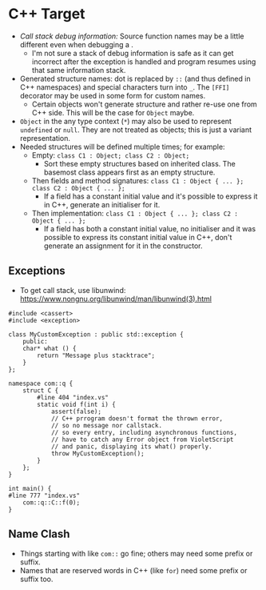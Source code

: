 # C++ Target

- _Call stack debug information:_ Source function names may be a little different even when debugging a .
  - I'm not sure a stack of debug information is safe as it can get incorrect after the exception is handled and program resumes using that same information stack.
- Generated structure names: dot is replaced by `::` (and thus defined in C++ namespaces) and special characters turn into `_`. The `[FFI]` decorator may be used in some form for custom names.
  - Certain objects won't generate structure and rather re-use one from C++ side. This will be the case for `Object` maybe.
- `Object` in the any type context (`*`) may also be used to represent `undefined` or `null`. They are not treated as objects; this is just a variant representation.
- Needed structures will be defined multiple times; for example:
  - Empty: `class C1 : Object; class C2 : Object;`
    - Sort these empty structures based on inherited class. The basemost class appears first as an empty structure.
  - Then fields and method signatures: `class C1 : Object { ... }; class C2 : Object { ... };`
    - If a field has a constant initial value and it's possible to express it in C++, generate an initialiser for it.
  - Then implementation: `class C1 : Object { ... }; class C2 : Object { ... };`
    - If a field has both a constant initial value, no initialiser and it was possible to express its constant initial value in C++, don't generate an assignment for it in the constructor.

## Exceptions

- To get call stack, use libunwind: https://www.nongnu.org/libunwind/man/libunwind(3).html

```
#include <cassert>
#include <exception>

class MyCustomException : public std::exception {
    public:
    char* what () {
        return "Message plus stacktrace";
    }
};

namespace com::q {
    struct C {
        #line 404 "index.vs"
        static void f(int i) {
            assert(false);
            // C++ prrogram doesn't format the thrown error,
            // so no message nor callstack.
            // so every entry, including asynchronous functions,
            // have to catch any Error object from VioletScript
            // and panic, displaying its what() properly.
            throw MyCustomException();
        }
    };
}

int main() {
#line 777 "index.vs"
    com::q::C::f(0);
}
```

## Name Clash

- Things starting with like `com::` go fine; others may need some prefix or suffix.
- Names that are reserved words in C++ (like `for`) need some prefix or suffix too.